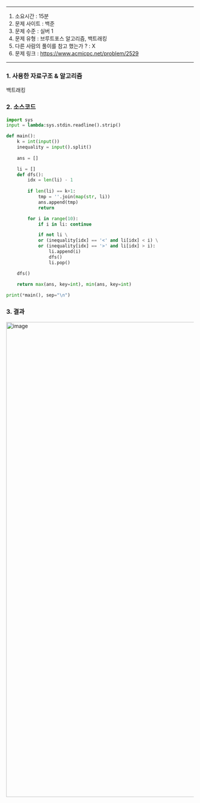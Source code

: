 
---

1. 소요시간 : 15분
2. 문제 사이트 : 백준
3. 문제 수준 : 실버 1
4. 문제 유형 : 브루트포스 알고리즘, 백트래킹
5. 다른 사람의 풀이를 참고 했는가 ? : X
6. 문제 링크 : <https://www.acmicpc.net/problem/2529>

---

### 1. 사용한 자료구조 & 알고리즘

백트래킹

### 2. 소스코드

```python
import sys
input = lambda:sys.stdin.readline().strip()

def main():
    k = int(input())
    inequality = input().split()
    
    ans = []

    li = []
    def dfs():
        idx = len(li) - 1
        
        if len(li) == k+1:
            tmp = ''.join(map(str, li))
            ans.append(tmp)
            return

        for i in range(10):
            if i in li: continue

            if not li \
            or (inequality[idx] == '<' and li[idx] < i) \
            or (inequality[idx] == '>' and li[idx] > i):
                li.append(i)
                dfs()
                li.pop()

    dfs()
    
    return max(ans, key=int), min(ans, key=int)

print(*main(), sep="\n")
```

### 3. 결과
<img width="1274" alt="image" src="https://github.com/KimNahun/algorithm-1day1solve/assets/46699595/2996f722-bd08-4799-b4e3-3a663d4e5dac">
